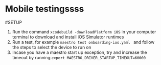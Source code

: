 # Mobile testingssss
#SETUP
1. Run the command `xcodebuild -downloadPlatform iOS` in your computer terminal to download and install iOS Simulator runtimes
2. Run a test, for example `maestro test onboarding-ios.yaml
   ` and follow the steps to select the device to run on
3. Incase you have a maestro start up exception, try and increase the timeout by running `export MAESTRO_DRIVER_STARTUP_TIMEOUT=60000`
